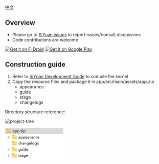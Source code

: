 [中文](https://github.com/siyuan-note/siyuan-android/blob/master/README_zh_CN.md)

## Overview

* Please go to [SiYuan issues](https://github.com/siyuan-note/siyuan/issues) to report issues/consult discussions
* Code contributions are welcome

[<img src="https://fdroid.gitlab.io/artwork/badge/get-it-on.png" alt="Get it on F-Droid" height="80">](https://f-droid.org/packages/org.b3log.siyuan/)
[<img src="https://play.google.com/intl/en_us/badges/images/generic/en-play-badge.png" alt="Get it on Google Play" height="80">](https://play.google.com/store/apps/details?id=org.b3log.siyuan)

## Construction guide

1. Refer to [SiYuan Development Guide](https://github.com/siyuan-note/siyuan/blob/master/.github/CONTRIBUTING.md) to compile the kernel
2. Copy the resource files and package it in app/src/main/assets/app.zip
   * appearance
   * guide
   * stage
   * changelogs

Directory structure reference:

![project-tree](project-tree.png)

![app.zip](app-zip.png)
